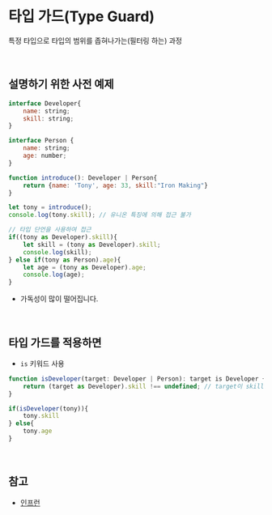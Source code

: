 # 타입 가드(Type Guard)
특정 타입으로 타입의 범위를 좁혀나가는(필터링 하는) 과정

<br>

## 설명하기 위한 사전 예제
```js
interface Developer{
    name: string;
    skill: string;
}

interface Person {
    name: string;
    age: number;
}

function introduce(): Developer | Person{
    return {name: 'Tony', age: 33, skill:"Iron Making"}
}

let tony = introduce();
console.log(tony.skill); // 유니온 특징에 의해 접근 불가

// 타입 단언을 사용하여 접근
if((tony as Developer).skill){
    let skill = (tony as Developer).skill;
    console.log(skill);
} else if(tony as Person).age){
    let age = (tony as Developer).age;
    console.log(age);
}
```
- 가독성이 많이 떨어집니다.

<br>

## 타입 가드를 적용하면
- `is` 키워드 사용

```js
function isDeveloper(target: Developer | Person): target is Developer {
    return (target as Developer).skill !== undefined; // target이 skill 이라는 것이 있을 경우, Developer 취급 한다.
}

if(isDeveloper(tony)){
    tony.skill
} else{
    tony.age
}
```

<br>

## 참고
- [인프런](https://www.inflearn.com/course/%ED%83%80%EC%9E%85%EC%8A%A4%ED%81%AC%EB%A6%BD%ED%8A%B8-%EC%9E%85%EB%AC%B8/dashboard)